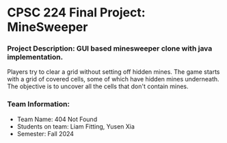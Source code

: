 # CPSC 224 Final Project: MineSweeper

### Project Description: GUI based minesweeper clone with java implementation.
Players try to clear a grid without setting off hidden mines. 
The game starts with a grid of covered cells, some of which have hidden mines underneath.
The objective is to uncover all the cells that don't contain mines.

### Team Information:

- Team Name: 404 Not Found
- Students on team: Liam Fitting, Yusen Xia
- Semester: Fall 2024



